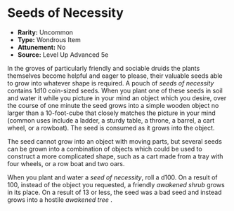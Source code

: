 # Seeds of Necessity

- **Rarity:** Uncommon
- **Type:** Wondrous Item
- **Attunement:** No
- **Source:** Level Up Advanced 5e

In the groves of particularly friendly and sociable druids the plants themselves become helpful and eager to please, their valuable seeds able to grow into whatever shape is required. A pouch of _seeds of necessity_ contains 1d10 coin-sized seeds. When you plant one of these seeds in soil and water it while you picture in your mind an object which you desire, over the course of one minute the seed grows into a simple wooden object no larger than a 10-foot-cube that closely matches the picture in your mind (common uses include a ladder, a sturdy table, a throne, a barrel, a cart wheel, or a rowboat). The seed is consumed as it grows into the object.

The seed cannot grow into an object with moving parts, but several seeds can be grown into a combination of objects which could be used to construct a more complicated shape, such as a cart made from a tray with four wheels, or a row boat and two oars.

When you plant and water a _seed of necessity_, roll a d100\. On a result of 100, instead of the object you requested, a friendly _awakened shrub_  grows in its place. On a result of 13 or less, the seed was a bad seed and instead grows into a hostile _awakened tree_ .
